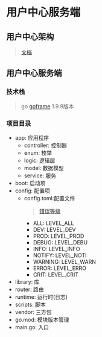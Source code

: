 # 用户中心服务端

## 用户中心架构
> [文档](https://qizuang.coding.net/p/user_center_design/d/user_center_design/git/blob/master/user_center_v1.md)


## 用户中心服务端

### 技术栈
> go [goframe](https://goframe.org) 1.9.9版本

### 项目目录
* app: 应用程序
    * controller: 控制器
    * enum: 枚举
    * logic: 逻辑层
    * model: 数据模型
    * service: 服务
* boot: 启动项
* config: 配置项
    * config.toml:配置文件
        >[错误等级](https://goframe.org/os/glog/level)
        * ALL: LEVEL_ALL 
        * DEV: LEVEL_DEV 
        * PROD: LEVEL_PROD 
        * DEBUG: LEVEL_DEBU 
        * INFO: LEVEL_INFO 
        * NOTIFY: LEVEL_NOTI 
        * WARNING: LEVEL_WARN 
        * ERROR: LEVEL_ERRO 
        * CRIT: LEVEL_CRIT 
* library: 库
* router: 路由
* runtime: 运行时(日志)
* scripts: 脚本
* vendor: 三方包
* go.mod: 模块版本管理
* main.go: 入口